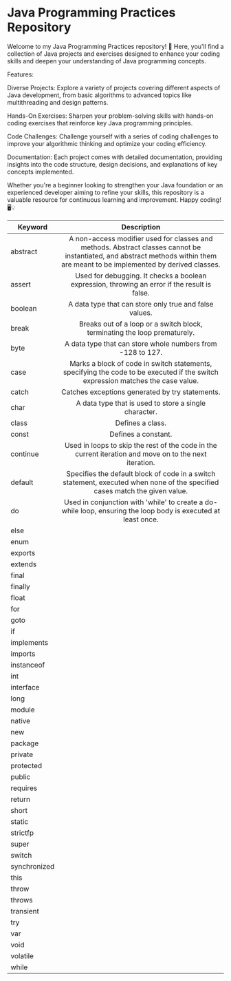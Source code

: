# Java Programming Practices Repository

Welcome to my Java Programming Practices repository! 🚀 Here, you'll find a collection of Java projects and exercises designed to enhance your coding skills and deepen your understanding of Java programming concepts.

Features:

Diverse Projects: Explore a variety of projects covering different aspects of Java development, from basic algorithms to advanced topics like multithreading and design patterns.

Hands-On Exercises: Sharpen your problem-solving skills with hands-on coding exercises that reinforce key Java programming principles.

Code Challenges: Challenge yourself with a series of coding challenges to improve your algorithmic thinking and optimize your coding efficiency.

Documentation: Each project comes with detailed documentation, providing insights into the code structure, design decisions, and explanations of key concepts implemented.

Whether you're a beginner looking to strengthen your Java foundation or an experienced developer aiming to refine your skills, this repository is a valuable resource for continuous learning and improvement. Happy coding! 🖥️💡


| Keyword        | Description   |
| -------------- |:-------------:|
| abstract       | A non-access modifier used for classes and methods. Abstract classes cannot be instantiated, and abstract methods within them are meant to be implemented by derived classes. |
| assert         | Used for debugging. It checks a boolean expression, throwing an error if the result is false. |
| boolean        | A data type that can store only true and false values. |
| break          | Breaks out of a loop or a switch block, terminating the loop prematurely. |
| byte           | A data type that can store whole numbers from -128 to 127.|
| case           | Marks a block of code in switch statements, specifying the code to be executed if the switch expression matches the case value. |
| catch          |Catches exceptions generated by try statements.|
| char           |A data type that is used to store a single character.|
| class          |Defines a class.|
| const          |Defines a constant.|
| continue       |Used in loops to skip the rest of the code in the current iteration and move on to the next iteration.|
| default        |Specifies the default block of code in a switch statement, executed when none of the specified cases match the given value.|
| do             |Used in conjunction with 'while' to create a do-while loop, ensuring the loop body is executed at least once.|
| else           |               |
| enum           |               |
| exports        |               |
| extends        |               |
| final          |               |
| finally        |               |
| float          |               |
| for            |               |
| goto           |               |
| if             |               |
| implements     |               |
| imports        |               |
| instanceof     |               |
| int            |               |
| interface      |               |
| long           |               |
| module         |               |
| native         |               |
| new            |               |
| package        |               |
| private        |               |
| protected      |               |
| public         |               |
| requires       |               |
| return         |               |
| short          |               |
| static         |               |
| strictfp       |               |
| super          |               |
| switch         |               |
| synchronized   |               |
| this           |               |
| throw          |               |
| throws         |               |
| transient      |               |
| try            |               |
| var            |               |
| void           |               |
| volatile       |               |
| while          |               |